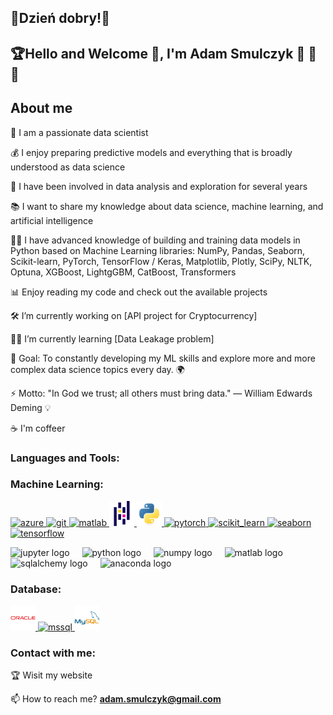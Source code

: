 ## 🌟Dzień dobry!🎁
## 🏆Hello and Welcome 👋, I'm Adam Smulczyk 🤯 🚀 🎯

<!--
**AdamSmulczyk/AdamSmulczyk** is a ✨👨‍💻👨‍🏫🏆🎲💰🔮⚖️🎮💼🖥️🌍🛡️🧳🏋️🩺🛠️🥤🎁🎉🥞🎛️🌱🧑‍💎🧐💾🚨🤝🚚 🏠📱​📱📞​📈​📍​⚠️​✅​✔️​❌​🚩​💯​💫​💥​🔠​🔡​🔢​🔤🔁​🔝👩‍🏫​👨‍⚖️​👩‍💻​👨‍🔬​👨‍💼​🧑‍⚕️​🎶​🎡🐻‍❄️​🌳​🐍​🧊​🧭​🛰️​🌈​🥇​🥈​🥉​📉​📈​🧿​🧩​🔑​⚙️​🏹​📌​🧷​💻​🎵​🔋​🎓​🎨​📎​ 🎰

Top 5 rows🔝
📊 Summary of Dataset
Nulls❌
Duplicate ♻️
📏 Number of Rows and Columns
My skills include:
Data Analysis 📉
Machine Learning 🤖
Deep Learning 🧠
Statistical Modeling 📈
Data Visualization 📊

_special_  ✨ repository because its `README.md` (this file) appears on your GitHub profile.
-->
<h2 align="left">About me</h2>
<p align="left">🔮 I am a passionate data scientist </p>
<p align="left">💰 I enjoy preparing predictive models and everything that is broadly understood as data science </p>
<p align="left">🧪 I have been involved in data analysis and exploration for several years</p> 
<p align="left">📚 I want to share my knowledge about data science, machine learning, and artificial intelligence</p> 
<p>👨‍🏫 I have advanced knowledge of building and training data models in Python based on Machine Learning libraries: NumPy, Pandas, Seaborn, Scikit-learn, PyTorch, TensorFlow / Keras, Matplotlib, Plotly, SciPy, NLTK,
Optuna, XGBoost, LightgGBM, CatBoost, Transformers</p>
<p align="left">📊 Enjoy reading my code and check out the available projects</p>
<p align="left">🛠️ I’m currently working on [API project for Cryptocurrency]</p>
<p align="left">👨‍💻 I’m currently learning [Data Leakage problem]</p>


<p align="left">🎯 Goal:  To constantly developing my ML skills and explore more and more complex data science topics every day. 🌍</p> 
 <!--          Creating my own start-up 🛠️</p> -->
<p align="left">⚡ Motto: "In God we trust; all others must bring data." — William Edwards Deming 💡</p>
<p align="left">☕ I'm coffeer</p>
<!--
<p align="left"><br>📚 I'm currently learning ...<br>🎲 Fun fact: ...</p>
<h2 align="left">I code with</h2>
-->


<h3 align="left">Languages and Tools:</h3>
<h3 align="left">Machine Learning:</h3>

<p align="left"> <a href="https://azure.microsoft.com/en-in/" target="_blank" rel="noreferrer"> <img src="https://www.vectorlogo.zone/logos/microsoft_azure/microsoft_azure-icon.svg" alt="azure" width="40" height="40"/> </a> <a href="https://git-scm.com/" target="_blank" rel="noreferrer"> <img src="https://www.vectorlogo.zone/logos/git-scm/git-scm-icon.svg" alt="git" width="40" height="40"/> </a>  <a href="https://www.mathworks.com/" target="_blank" rel="noreferrer"> <img src="https://upload.wikimedia.org/wikipedia/commons/2/21/Matlab_Logo.png" alt="matlab" width="40" height="40"/> </a>   <a href="https://pandas.pydata.org/" target="_blank" rel="noreferrer"> <img src="https://raw.githubusercontent.com/devicons/devicon/2ae2a900d2f041da66e950e4d48052658d850630/icons/pandas/pandas-original.svg" alt="pandas" width="40" height="40"/> </a> <a href="https://www.python.org" target="_blank" rel="noreferrer"> <img src="https://raw.githubusercontent.com/devicons/devicon/master/icons/python/python-original.svg" alt="python" width="40" height="40"/> </a> <a href="https://pytorch.org/" target="_blank" rel="noreferrer"> <img src="https://www.vectorlogo.zone/logos/pytorch/pytorch-icon.svg" alt="pytorch" width="40" height="40"/> </a> <a href="https://scikit-learn.org/" target="_blank" rel="noreferrer"> <img src="https://upload.wikimedia.org/wikipedia/commons/0/05/Scikit_learn_logo_small.svg" alt="scikit_learn" width="40" height="40"/> </a> <a href="https://seaborn.pydata.org/" target="_blank" rel="noreferrer"> <img src="https://seaborn.pydata.org/_images/logo-mark-lightbg.svg" alt="seaborn" width="40" height="40"/> </a> <a href="https://www.tensorflow.org" target="_blank" rel="noreferrer"> <img src="https://www.vectorlogo.zone/logos/tensorflow/tensorflow-icon.svg" alt="tensorflow" width="40" height="40"/> </a> </p>
<div align="left">
  <img src="https://cdn.jsdelivr.net/gh/devicons/devicon/icons/jupyter/jupyter-original.svg" height="40" alt="jupyter logo"  />
  <img width="12" />
  <img src="https://cdn.jsdelivr.net/gh/devicons/devicon/icons/python/python-original.svg" height="40" alt="python logo"  />
  <img width="12" />
  <img src="https://cdn.jsdelivr.net/gh/devicons/devicon/icons/numpy/numpy-original.svg" height="40" alt="numpy logo"  />
  <img width="12" />
  <img src="https://cdn.jsdelivr.net/gh/devicons/devicon/icons/matlab/matlab-original.svg" height="40" alt="matlab logo"  />
  <img width="12" />
  <img src="https://cdn.jsdelivr.net/gh/devicons/devicon/icons/sqlalchemy/sqlalchemy-original.svg" height="40" alt="sqlalchemy logo"  />
  <img width="12" />
  <img src="https://cdn.jsdelivr.net/gh/devicons/devicon/icons/anaconda/anaconda-original.svg" height="40" alt="anaconda logo"  />
</div>


<h3 align="left">Database:</h3>
<a href="https://www.oracle.com/" target="_blank" rel="noreferrer"> <img src="https://raw.githubusercontent.com/devicons/devicon/master/icons/oracle/oracle-original.svg" alt="oracle" width="40" height="40"/> </a>
<a href="https://www.microsoft.com/en-us/sql-server" target="_blank" rel="noreferrer"> <img src="https://www.svgrepo.com/show/303229/microsoft-sql-server-logo.svg" alt="mssql" width="40" height="40"/> </a> <a href="https://www.mysql.com/" target="_blank" rel="noreferrer"> <img src="https://raw.githubusercontent.com/devicons/devicon/master/icons/mysql/mysql-original-wordmark.svg" alt="mysql" width="40" height="40"/> </a>

<!--
 <img width="12" />
  <img src="https://cdn.jsdelivr.net/gh/devicons/devicon/icons/salesforce/salesforce-original.svg" height="40" alt="salesforce logo"  />
<a href="https://www.w3.org/html/" target="_blank" rel="noreferrer"> <img src="https://raw.githubusercontent.com/devicons/devicon/master/icons/html5/html5-original-wordmark.svg" alt="html5" width="40" height="40"/> </a>
-->



###



<h3 align="left">Contact with me:</h3>
🏆 Wisit my website

📫 How to reach me?  **adam.smulczyk@gmail.com**
<!--
<h3 align="center">A passionate data scientist from</h3>

- 🔭 I’m currently working on [adds](link)

- 🌱 I’m currently learning **asdasd**

- 👨‍💻 All of my projects are available at [link](link)

- 📝 I regularly write articles on [sda](sda)

- 💬 Ask me about **ask**

- 📫 How to reach me?  **adam.smulczyk@gmail.com**

- 📄 Know about my experiences [reasume link](reasume link)
-->

###
